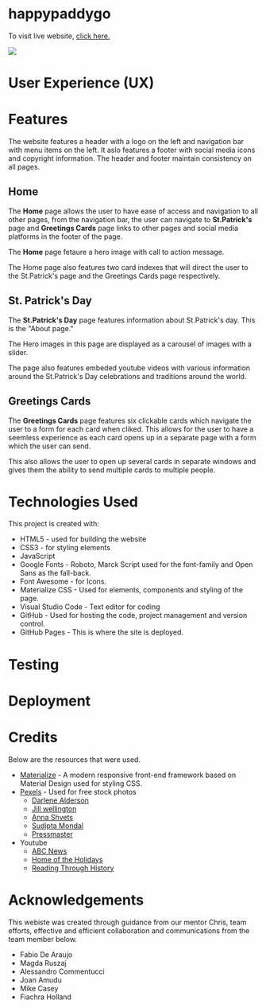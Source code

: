 # happypaddygo
To visit live website, [click here.](https://paddy-hack-team.github.io/happypaddygo/)

<img src="https://paddy-hack-team.github.io/happypaddygo/assets/img/happypaddygo-readme.JPG">

# User Experience (UX)
# Features
The website features a header with a logo on the left and navigation bar with menu items on the left. It aslo features a footer with social media icons and copyright information. The header and footer maintain consistency on all pages.
## Home
The **Home** page allows the user to have ease of access and navigation to all other pages, from the navigation bar, the user can navigate to **St.Patrick's** page and **Greetings Cards** page links to other pages and social media platforms in the footer of the page.

The **Home** page fetaure a hero image with call to action message.

The Home page also features two card indexes that will direct the user to the St.Patrick's page and the Greetings Cards page respectively.

## St. Patrick's Day
The **St.Patrick's Day** page features information about St.Patrick's day. This is the "About page."

The Hero images in this page are displayed as a carousel of images with a slider.

The page also features embeded youtube videos with various information around the St.Patrick's Day celebrations and traditions around the world.

## Greetings Cards
The **Greetings Cards** page features six clickable cards which navigate the user to a form for each card when cliked. This allows for the user to have a seemless experience as each card opens up in a separate page with a form which the user can send. 

This also allows the user to open up several cards in separate windows and gives them the ability to send multiple cards to multiple people.

# Technologies Used
This project is created with:

- HTML5 - used for building the website
- CSS3 - for styling elements
- JavaScript
- Google Fonts - Roboto, Marck Script used for the font-family and Open Sans as the fall-back.
- Font Awesome - for Icons.
- Materialize CSS - Used for elements, components and styling of the page.
- Visual Studio Code - Text editor for coding
- GitHub - Used for hosting the code, project management and version control.
- GitHub Pages - This is where the site is deployed.

# Testing

# Deployment
# Credits
Below are the resources that were used.
- [Materialize](https://materializecss.com/) - A modern responsive front-end framework based on Material Design used for styling CSS.
- [Pexels](https://www.pexels.com/) - Used for free stock photos
    - [Darlene Alderson](https://www.pexels.com/@darlene-alderson)
    - [Jill wellington](https://www.pexels.com/@jill-wellington-1638660)
    - [Anna Shvets](https://www.pexels.com/@shvetsa)
    - [Sudipta Mondal](https://www.pexels.com/@sudipta)
    - [Pressmaster](https://www.pexels.com/@pressmaster)
- Youtube
    - [ABC News](https://www.youtube.com/watch?v=40BlVzjxu-I)
    - [Home of the Holidays](https://www.youtube.com/watch?v=BBE_aW7Bsn4)
    - [Reading Through History](https://www.youtube.com/watch?v=HFch06rGKXw)


# Acknowledgements
This webiste was created through guidance from our mentor Chris, team efforts, effective and efficient collaboration and communications from the team member below.

- Fabio De Araujo
- Magda Ruszaj
- Alessandro Commentucci
- Joan Amudu
- Mike Casey
- Fiachra Holland


